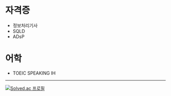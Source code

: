 
# 자격증
- 정보처리기사
- SQLD
- ADsP

# 어학
- TOEIC SPEAKING IH
- - -
[![Solved.ac
프로필](http://mazassumnida.wtf/api/generate_badge?boj=kotelsc)](https://solved.ac/kotelsc)
<!--
**Seungchuulee/Seungchuulee** is a ✨ _special_ ✨ repository because its `README.md` (this file) appears on your GitHub profile.

Here are some ideas to get you started:

- 🔭 I’m currently working on ...
- 🌱 I’m currently learning ...
- 👯 I’m looking to collaborate on ...
- 🤔 I’m looking for help with ...
- 💬 Ask me about ...
- 📫 How to reach me: ...
- 😄 Pronouns: ...
- ⚡ Fun fact: ...
-->
